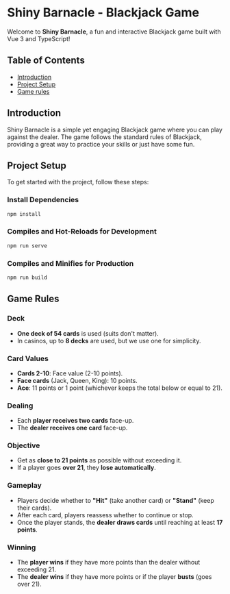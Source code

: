 # Shiny Barnacle - Blackjack Game

Welcome to **Shiny Barnacle**, a fun and interactive Blackjack game built with Vue 3 and TypeScript!

## Table of Contents

- [Introduction](#introduction)
- [Project Setup](#project-setup)
- [Game rules](#game-rules)

## Introduction

Shiny Barnacle is a simple yet engaging Blackjack game where you can play against the dealer. The game follows the standard rules of Blackjack, providing a great way to practice your skills or just have some fun.

## Project Setup

To get started with the project, follow these steps:

### Install Dependencies

```bash
npm install
```

### Compiles and Hot-Reloads for Development

```bash
npm run serve
```

### Compiles and Minifies for Production

```bash
npm run build
```
## Game Rules

### Deck
- **One deck of 54 cards** is used (suits don't matter).
- In casinos, up to **8 decks** are used, but we use one for simplicity.

### Card Values
- **Cards 2-10**: Face value (2-10 points).
- **Face cards** (Jack, Queen, King): 10 points.
- **Ace**: 11 points or 1 point (whichever keeps the total below or equal to 21).

### Dealing
- Each **player receives two cards** face-up.
- The **dealer receives one card** face-up.

### Objective
- Get as **close to 21 points** as possible without exceeding it.
- If a player goes **over 21**, they **lose automatically**.

### Gameplay
- Players decide whether to **"Hit"** (take another card) or **"Stand"** (keep their cards).
- After each card, players reassess whether to continue or stop.
- Once the player stands, the **dealer draws cards** until reaching at least **17 points**.

### Winning
- The **player wins** if they have more points than the dealer without exceeding 21.
- The **dealer wins** if they have more points or if the player **busts** (goes over 21).
